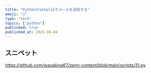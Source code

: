 ```yaml
---
title: "Pythonのsmtplibでメールを送信する"
emoji: "🐍"
type: "tech"
topics: ["python"]
published: true
published_at: 2025-06-04
---
```


## スニペット

https://github.com/wasabina67/zenn-content/blob/main/scripts/31.py
